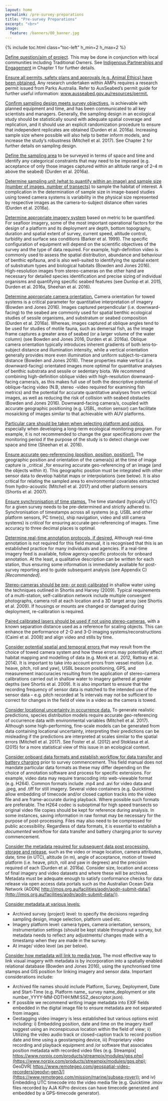 ```yaml
---
layout: home
permalink: /pre-survey-preparations
title: "Pre-survey Preparations"
excerpt: "<br>"
image:
  feature: /banners/00_banner.jpg
---
```

{% include toc.html class="toc-left" h_min=2 h_max=2 %}

<span style="text-decoration:underline;">Define question/aim of project</span>. This may be done in conjunction with local communities including Traditional Owners. See [Indigenous Partnerships and Engagement](https://introduction-field-manual.github.io/universal-protocols#indigenous-leadership-and-collaboration) in Chapter 1 for further details.

<span style="text-decoration:underline;">Ensure all permits, safety plans and approvals (e.g. Animal Ethics) have been obtained.</span> Any research undertaken within AMPs requires a research permit issued from Parks Australia. Refer to AusSeabed’s permit guide for further useful information: [www.ausseabed.gov.au/resources/permit. ](https://www.ausseabed.gov.au/resources/permit)

<span style="text-decoration:underline;">Confirm sampling design meets survey objectives</span>, is achievable with planned equipment and time, and has been communicated to all key scientists and managers. Generally, the sampling design in an ecological study should be statistically sound with adequate spatial coverage and replication, and it should use an explicit randomization procedure to ensure that independent replicates are obtained (Durden et al. 2016a). Increasing sample size where possible will also help to better inform models, and increase the study’s robustness (Mitchell et al. 2017). See Chapter 2 for further details on sampling design.

<span style="text-decoration:underline;">Define the sampling area</span> to be surveyed in terms of space and time and identify any categorical constraints that may need to be imposed (e.g. acceptance of only those images captured within an altitude range of 2–4 m above the seabed) (Durden et al. 2016a). 

<span style="text-decoration:underline;">Determine sampling unit (what to quantify within an image) and sample size (number of images, number of transects)</span> to sample the habitat of interest. A complication in the determination of sample size in image-based studies using towed camera systems is variability in the physical size represented by respective images as the camera-to-subject distance often varies (Durden et al. 2016a).  

<span style="text-decoration:underline;">Determine appropriate imagery system</span> based on metric to be quantified. For seafloor imagery, some of the most important operational factors for the design of a platform and its deployment are depth, bottom topography, duration and spatial extent of survey, current speed, altitude control, turbidity and surface sea conditions (Barker et al. 1999). The specific configuration of equipment will depend on the scientific objectives of the survey and the type of data required. For example, high-definition video is commonly used to assess the spatial distribution, abundance and behaviour of benthic epifauna, and is also well-suited to identifying the spatial extent of substratum types and biological habitats (Bowden and Jones 2016). High-resolution images from stereo-cameras on the other hand are necessary for detailed species identification and precise sizing of individual organisms and quantifying specific seabed features (see Dunlop et al. 2015, Durden et al. 2016a, Sheehan et al. 2016).

<span style="text-decoration:underline;">Determine appropriate camera orientation.</span> Camera orientation for towed systems is a critical parameter for quantitative interpretation of imagery (Bowden and Jones 2016). Images captured perpendicular (i.e. downward-facing) to the seabed are commonly used for spatial benthic ecological studies of sessile organisms, and substratum or seabed composition (Durden et al. 2016a). Whereas, images captured at oblique angles tend to be used for studies of motile fauna, such as demersal fish, as the image frame captures a greater area of seabed (or a larger volume of the water column) (see Bowden and Jones 2016, Durden et al. 2016a). Oblique camera orientation typically introduces inherent gradients of both lens‐to‐subject distance and illumination intensity, while a vertical orientation generally provides more even illumination and uniform subject-to-camera distance (Bowden and Jones 2016). These properties make vertical (i.e. downward-facing) orientated images more optimal for quantitative analyses of benthic substrata and sessile or sedentary biota. We recommend combining high-definition oblique video with high-resolution downward-facing camera/s, as this makes full use of both the descriptive potential of oblique-facing video (N.B, stereo -video required for examining fish metrics) and the potential for accurate quantitative analyses from vertical images, as well as reducing the risk of collision with seabed obstacles (Bowden and Jones 2016). Downward-facing camera/s, coupled with accurate geographic positioning (e.g. USBL, motion sensor) can facilitate mosaicking of images similar to that achievable with AUV platforms.

<span style="text-decoration:underline;">Particular care should be taken when selecting platform and optics,</span> especially when developing a long-term ecological monitoring program. For example, it is not recommended to change the gear specifications over the monitoring period if the purpose of the study is to detect change over space and time (Sheehan et al. 2016). 

<span style="text-decoration:underline;">Ensure accurate geo-referencing (position, position, position!).</span> The geographic position and orientation of the camera(s) at the time of image capture is _critical _for ensuring accurate geo-referencing of an image (and the objects within it). This geographic position must be integrated with other sensor data to develop habitat maps or interpolations (see below). It is also critical for relating the sampled area to environmental covariates extracted from hydro-acoustic  (Mitchell et al. 2017) and other platform sensors (Shortis et al. 2007).

<span style="text-decoration:underline;">Ensure synchronisation of time stamps.</span> The time standard (typically UTC) for a given survey needs to be pre-determined and strictly adhered to. Synchronisation of timestamps across all systems (e.g. USBL and other platform sensors, PC time(s), ship navigation, video and still camera systems) is _critical_ for ensuring accurate geo-referencing of images. Time accuracy to three decimal places is optimal.       

<span style="text-decoration:underline;">Determine real-time annotation protocols, if desired.</span> Although real-time annotation is not required for this field manual, it is recognised that this is an established practice for many individuals and agencies. If a real-time imagery feed is available, follow agency-specific protocols for onboard annotation. At the least, a qualitative description can be written for each station, thus ensuring some information is immediately available for post-survey reporting and to guide subsequent analysis (see Appendix C) _[Recommended]_.

<span style="text-decoration:underline;">Stereo-cameras should be pre- or post-calibrated</span> in shallow water using the techniques outlined in Shortis and Harvey (2009). Typical requirements of a multi-station, self-calibration network include multiple convergent photographs, camera roll at each location and a 3D target array (see Shortis et al. 2009). If housings or mounts are changed or damaged during deployment, re-calibration is required.

<span style="text-decoration:underline;">Paired calibrated lasers should be used if not using stereo-cameras</span>, with a known separation distance used as a reference for scaling objects. This can enhance the performance of 2-D and 3-D imaging systems/reconstructions (Caimi et al. 2008) and align video and stills by time.

<span style="text-decoration:underline;">Consider potential spatial and temporal errors </span>that may result from the choice of towed camera system and how these errors may potentially affect habitat mapping and modelling of data (e.g. Monk et al. 2012, Rattray et al. 2014). It is important to take into account errors from vessel motion (i.e. heave, pitch, roll and yaw), USBL beacon positioning, GPS, and measurement inaccuracies resulting from the application of stereo-camera calibrations carried out in shallow water to imagery gathered at greater depths (see Shortis et al. 2009). It is also important to ensure that the recording frequency of sensor data is matched to the intended use of the sensor data – e.g. pitch recorded at 1s intervals may not be sufficient to correct for changes in the field of view in a video as the camera is towed. 

<span style="text-decoration:underline;">Consider locational uncertainty in occurrence data.</span> To generate realistic predictions, species distribution models require accurate geo-referencing of occurrence data with environmental variables (Mitchell et al. 2017). Although some high-performing, fine-scale models can be generated from data containing locational uncertainty, interpreting their predictions can be misleading if the predictions are interpreted at scales similar to the spatial errors (Mitchell et al. 2017). See Foster et al. (2012) and Stoklasa et al. (2015) for a more statistical view of this issue in an ecological context.  

<span style="text-decoration:underline;">Consider onboard data formats and establish workflow for data transfer and battery charging</span> prior to survey commencement. This field manual does not mandate particular data formats as these may differ depending on the choice of annotation software and process for specific extensions. For example, video data may require transcoding into web-viewable format (e.g. H264). Common formats include .mp4 and .avi for video data and .jpeg, and .tiff for still imagery. Several video containers (e.g. Quicktime) allow embedding of timecode and/or closed caption tracks into the video file and are frame-accurate during playback. Where possible such formats are preferable. The H264 codec is suboptimal for high speed transects so original video file copies should be kept for reference during analysis. In some instances, saving information in raw format may be necessary for the purpose of post-processing. Files may also need to be compressed for public accessibility. Regardless of data formats, it is essential to establish a _documented_ workflow for data transfer and battery charging prior to survey commencement.

<span style="text-decoration:underline;">Consider the metadata required for subsequent data post processing, storage and release</span>, such as the video or image location, camera attributes, date, time (in UTC), altitude (in m), angle of acceptance, motion of towed platform (i.e. heave, pitch, roll and yaw in degrees) and the precision required of each (Durden et al. 2016a). Consider size, location and access of final imagery and video datasets and where these will be archived. Metadata must be adequate enough to satisfy conformance checks for data release via open access data portals such as the Australian Ocean Data Network (AODN[ http://imos.org.au/facilities/aodn/aodn-submit-data/](http://imos.org.au/facilities/aodn/aodn-submit-data/)).

<span style="text-decoration:underline;">Consider metadata at various levels:</span>



*   Archived survey (project) level: to specify the decisions regarding sampling design, image selection, platform used etc.
*   Imagery platform level: camera types, camera orientation, sensors, instrumentation settings (should be kept stable throughout a survey, but metadata needs to reflect any adjustments/ changes made with a timestamp when they are made in the survey.
*   At image/ video level (as per below). 

<span style="text-decoration:underline;">Consider how metadata will link to media type.</span> The most effective way to link visual imagery with metadata is by incorporation into a spatially enabled relational database (Bowden and Jones 2016), using the synchronised time stamps and GIS position for linking imagery and sensor data. Important considerations include:



*   Archived file names should include Platform, Survey, Deployment, Date and Start-Time (e.g. Platform name_ survey name_deployment or site number_YYYY-MM-DDTHH:MM:SSZ_descriptor.json).
*   If possible we recommend writing image metadata into EXIF fields embedded in the digital image file to ensure metadata are not separated from images.
*   Geotagging video imagery is less established but various options exist including: i) Embedding position, date and time on the imagery itself suggest using an inconspicuous location within the field of view; ii) Utilizing the video audio track or closed-caption track to record position date and time using a geostamping device, iii) Proprietary video recording and playback equipment and /or software that associates position metadata with recorded video files (e.g. Streampix[ https://www.norpix.com/products/streampix/modules/gps.php](https://www.norpix.com/products/streampix/modules/gps.php); GeoDVR[ https://www.remotegeo.com/geospatial-video-recorders/geodvr-gen3/](https://www.remotegeo.com/mission/marine/subsea-rover)); and iv) Embedding UTC timecode into the video media file (e.g. Quicktime .imov files recorded by AJA KiPro devices can have timecode generated and embedded by a GPS-timecode generator).

